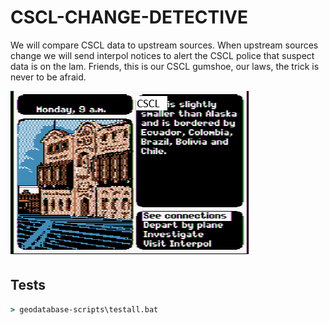 # CSCL-CHANGE-DETECTIVE

We will compare CSCL data to upstream sources. When upstream sources change we will send interpol notices to alert the CSCL police that suspect data is on the lam. Friends, this is our CSCL gumshoe, our laws, the trick is never to be afraid. 

![whereintheworld](./adventure.png)


## Tests

```bat
> geodatabase-scripts\testall.bat
```